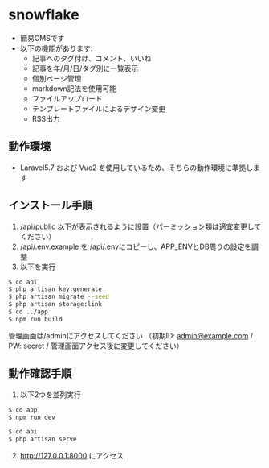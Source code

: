 # snowflake

- 簡易CMSです
- 以下の機能があります:
  - 記事へのタグ付け、コメント、いいね
  - 記事を年/月/日/タグ別に一覧表示
  - 個別ページ管理
  - markdown記法を使用可能
  - ファイルアップロード
  - テンプレートファイルによるデザイン変更
  - RSS出力

## 動作環境
- Laravel5.7 および Vue2 を使用しているため、そちらの動作環境に準拠します

## インストール手順
1. /api/public 以下が表示されるように設置（パーミッション類は適宜変更してください）
2. /api/.env.example を /api/.envにコピーし、APP_ENVとDB周りの設定を調整
3. 以下を実行
```sh
$ cd api
$ php artisan key:generate
$ php artisan migrate --seed
$ php artisan storage:link
$ cd ../app
$ npm run build
```
管理画面は/adminにアクセスしてください
（初期ID: admin@example.com / PW: secret / 管理画面アクセス後に変更してください）

## 動作確認手順
1. 以下2つを並列実行
```sh
$ cd app
$ npm run dev
```
```sh
$ cd api 
$ php artisan serve
```
2. http://127.0.0.1:8000 にアクセス